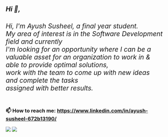 <!DOCTYPE>
<html>
<h2>
<i>
Hi 👋,
<h6> 
Hi,
I'm Ayush Susheel, a final year student.<br>
My area of interest is in the Software Development field and currently<br>
I'm looking for an opportunity where I can be a valuable asset for an organization to work in &<br> able to provide optimal solutions, <br>work with the team to come up with new ideas and complete the tasks<br> 
assigned with better results.
 </h6>
</i><h2>

<!--
**Ayushsusheel/Ayushsusheel** is a ✨ _special_ ✨ repository because its `README.md` (this file) appears on your GitHub profile. -->



<!--### 🔭 I’m currently working on building a profile that would be useful for<br> 
### 🌱 I’m currently pursuing B.Tech in CSE (Big Data)

<!----### 🤔 I’m looking for members that can contribute to a project on Big Data.--> 
### 📫 How to reach me: https://www.linkedin.com/in/ayush-susheel-672b13190/
 <img src ="https://github-readme-stats.vercel.app/api?username=AyushSusheel&&show_icons=true&title_color=ffffff&icon_color=bb2acf&text_color=daf7dc&bg_color=151515">
<img src="https://visitor-badge-reloaded.herokuapp.com/badge?page_id=Ayushsusheel">


</html>
